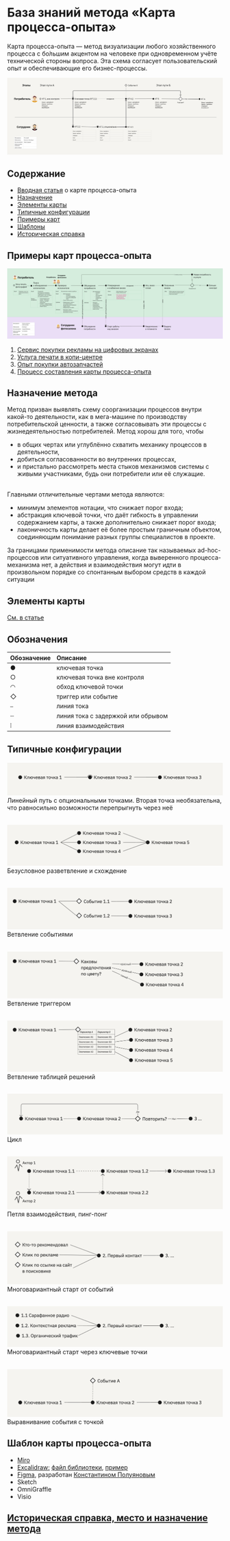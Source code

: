 # База знаний метода «Карта процесса-опыта»

Карта процесса-опыта — метод визуализации любого хозяйственного процесса с бо́льшим акцентом на человеке при одновременном учёте технической стороны вопроса. Эта схема согласует пользовательский опыт и обеспечивающие его бизнес-процессы.

![Шаблон-пример карты процесса-опыта](illustrations/xpm-all-elements-template.jpg)

## Содержание

- [Вводная статья](https://ashapiro.ru/articles/xpm) о карте процесса-опыта
- [Назначение](#purpose)
- [Элементы карты](#elements)
- [Типичные конфигурации](#configurations)
- [Примеры карт](#examples)
- [Шаблоны](#templates)
- [Историческая справка](history.md)
<!-- - Книга «Карта процесса-опыта. Проектирование механизма услуги». Готовится к изданию... -->

## Примеры карт процесса-опыта <a id="examples"></a>

<a href='xpm-examples/02-xpm-example-printout.pdf'>![Услуга печати в копи-центре](illustrations/02-xpm-example-printout.jpg)</a>

1. [Сервис покупки рекламы на цифровых экранах](xpm-examples/01-xpm-example-advert.pdf)
2. [Услуга печати в копи-центре](xpm-examples/02-xpm-example-printout.pdf)
3. [Опыт покупки автозапчастей](xpm-examples/03-xpm-example-spareparts.pdf)
4. [Процесс составления карты процесса-опыта](xpm-examples/04-xpm-example-xpm-xpm.pdf)

## Назначение метода <a id="purpose"></a>

Метод призван выявлять схему соорганизации процессов внутри какой-то деятельности, как в мега-машине по производству потребительской ценности, а также согласовывать эти процессы с жизнедеятельностью потребителей. Метод хорош для того, чтобы

- в общих чертах или углублённо схватить механику процессов в деятельности,
- добиться согласованности во внутренних процессах,
- и пристально рассмотреть места стыков механизмов системы с живыми участниками, будь они потребители или её служащие.

\
Главными отличительные чертами метода являются:

- минимум элементов нотации, что снижает порог входа;
- абстракция ключевой точки, что даёт гибкость в управлении содержанием карты, а также дополнительно снижает порог входа;
- лаконичность карты делает её более простым граничным объектом, соединяющим понимание разных группы специалистов в проекте.

За границами применимости метода описание так называемых ad-hoc-процессов или ситуативного управления, когда выверенного процесса-механизма нет, а действия и взаимодействия могут идти в произвольном порядке со спонтанным выбором средств в каждой ситуации

## Элементы карты <a id="elements"></a>

[См. в статье](https://ashapiro.ru/articles/xpm#elements)

## Обозначения <a id="notation"></a>

| Обозначение | Описание                           |
| :---------- | :--------------------------------- |
| ●           | ключевая точка                     |
| ○           | ключевая точка вне контроля        |
| ◠           | обход ключевой точки               |
| ◇           | триггер или событие                |
| ⎯           | линия тока                         |
| ┈           | линия тока с задержкой или обрывом |
| ⦙           | линия взаимодействия               |

## Типичные конфигурации <a id="configurations"></a>

![Схема конфигурации](illustrations/config_1.png)
Линейный путь с опциональными точками. Вторая точка необязательна, что равносильно возможности перепрыгнуть через неё

\
![Схема конфигурации](illustrations/config_2.png)
Безусловное разветвление и схождение

\
![Схема конфигурации](illustrations/config_3.png)
Ветвление событиями

\
![Схема конфигурации](illustrations/config_4.png)
Ветвление триггером

\
![Схема конфигурации](illustrations/config_5.png)
Ветвление таблицей решений

\
![Схема конфигурации](illustrations/config_6.png)
Цикл

\
![Схема конфигурации](illustrations/config_7.png)
Петля взаимодействия, пинг-понг

\
![Схема конфигурации](illustrations/config_8.png)
Многовариантный старт от событий

\
![Схема конфигурации](illustrations/config_9.png)
Многовариантный старт через ключевые точки

\
![Схема конфигурации](illustrations/config_10.png)
Выравнивание события с точкой

## Шаблон карты процесса-опыта <a id="templates"></a>

- [Miro](https://miro.com/miroverse/experience-process-mapping-xpm-template/)
- [Excalidraw:](https://excalidraw.com/) [файл библиотеки](templates/xpm-library.excalidrawlib), [пример](templates/xpm-example.excalidraw)
- [Figma](templates/xpm-template.fig), разработан [Константином Полуяновым](https://github.com/poluyanoff)
- Sketch
- OmniGraffle
- Visio

## [Историческая справка, место и назначение метода](history.md)
